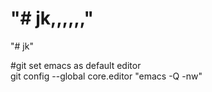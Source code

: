  
"# jk,,,,,," 
=======
"# jk" 

#git set emacs as default editor  
 git config --global core.editor "emacs -Q -nw"
 
